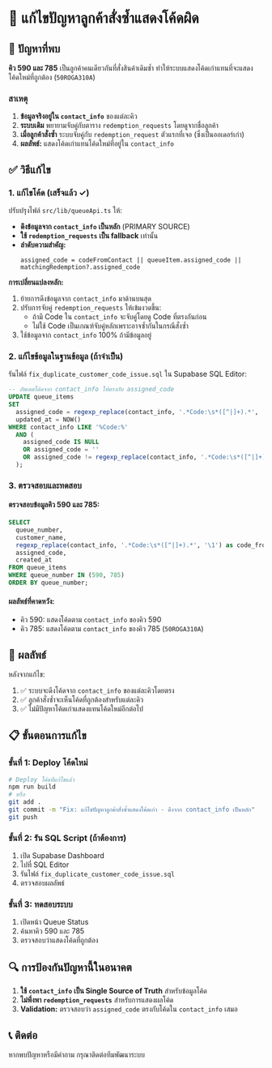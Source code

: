 # 🔧 แก้ไขปัญหาลูกค้าสั่งซ้ำแสดงโค้ดผิด

## 🐛 ปัญหาที่พบ

**คิว 590 และ 785** เป็นลูกค้าคนเดียวกันที่สั่งสินค้าเดิมซ้ำ ทำให้ระบบแสดงโค้ดเก่าแทนที่จะแสดงโค้ดใหม่ที่ถูกต้อง (`50ROGA310A`)

### สาเหตุ

1. **ข้อมูลจริงอยู่ใน `contact_info`** ของแต่ละคิว
2. **ระบบเดิม** พยายามจับคู่กับตาราง `redemption_requests` โดยดูจากชื่อลูกค้า
3. **เมื่อลูกค้าสั่งซ้ำ** ระบบจับคู่กับ `redemption_request` ตัวแรกที่เจอ (ซึ่งเป็นออเดอร์เก่า)
4. **ผลลัพธ์:** แสดงโค้ดเก่าแทนโค้ดใหม่ที่อยู่ใน `contact_info`

## ✅ วิธีแก้ไข

### 1. แก้ไขโค้ด (เสร็จแล้ว ✓)

ปรับปรุงไฟล์ `src/lib/queueApi.ts` ให้:

- **ดึงข้อมูลจาก `contact_info` เป็นหลัก** (PRIMARY SOURCE)
- **ใช้ `redemption_requests` เป็น fallback** เท่านั้น
- **ลำดับความสำคัญ:**
  ```
  assigned_code = codeFromContact || queueItem.assigned_code || matchingRedemption?.assigned_code
  ```

**การเปลี่ยนแปลงหลัก:**

1. ย้ายการดึงข้อมูลจาก `contact_info` มาด้านบนสุด
2. ปรับการจับคู่ `redemption_requests` ให้เข้มงวดขึ้น:
   - ถ้ามี Code ใน `contact_info` จะจับคู่โดยดู Code ที่ตรงกันก่อน
   - ไม่ใช้ Code เป็นเกณฑ์จับคู่หลักเพราะอาจซ้ำกันในกรณีสั่งซ้ำ
3. ใช้ข้อมูลจาก `contact_info` 100% ถ้ามีข้อมูลอยู่

### 2. แก้ไขข้อมูลในฐานข้อมูล (ถ้าจำเป็น)

รันไฟล์ `fix_duplicate_customer_code_issue.sql` ใน Supabase SQL Editor:

```sql
-- อัพเดตโค้ดจาก contact_info ให้ตรงกับ assigned_code
UPDATE queue_items
SET 
  assigned_code = regexp_replace(contact_info, '.*Code:\s*([^|]+).*', '\1'),
  updated_at = NOW()
WHERE contact_info LIKE '%Code:%'
  AND (
    assigned_code IS NULL 
    OR assigned_code = '' 
    OR assigned_code != regexp_replace(contact_info, '.*Code:\s*([^|]+).*', '\1')
  );
```

### 3. ตรวจสอบและทดสอบ

#### ตรวจสอบข้อมูลคิว 590 และ 785:

```sql
SELECT 
  queue_number,
  customer_name,
  regexp_replace(contact_info, '.*Code:\s*([^|]+).*', '\1') as code_from_contact_info,
  assigned_code,
  created_at
FROM queue_items
WHERE queue_number IN (590, 785)
ORDER BY queue_number;
```

#### ผลลัพธ์ที่คาดหวัง:

- คิว 590: แสดงโค้ดตาม `contact_info` ของคิว 590
- คิว 785: แสดงโค้ดตาม `contact_info` ของคิว 785 (`50ROGA310A`)

## 🎯 ผลลัพธ์

หลังจากแก้ไข:

1. ✅ ระบบจะดึงโค้ดจาก `contact_info` ของแต่ละคิวโดยตรง
2. ✅ ลูกค้าสั่งซ้ำจะเห็นโค้ดที่ถูกต้องสำหรับแต่ละคิว
3. ✅ ไม่มีปัญหาโค้ดเก่าแสดงแทนโค้ดใหม่อีกต่อไป

## 📋 ขั้นตอนการแก้ไข

### ขั้นที่ 1: Deploy โค้ดใหม่

```bash
# Deploy โค้ดที่แก้ไขแล้ว
npm run build
# หรือ
git add .
git commit -m "Fix: แก้ไขปัญหาลูกค้าสั่งซ้ำแสดงโค้ดเก่า - ดึงจาก contact_info เป็นหลัก"
git push
```

### ขั้นที่ 2: รัน SQL Script (ถ้าต้องการ)

1. เปิด Supabase Dashboard
2. ไปที่ SQL Editor
3. รันไฟล์ `fix_duplicate_customer_code_issue.sql`
4. ตรวจสอบผลลัพธ์

### ขั้นที่ 3: ทดสอบระบบ

1. เปิดหน้า Queue Status
2. ค้นหาคิว 590 และ 785
3. ตรวจสอบว่าแสดงโค้ดที่ถูกต้อง

## 🔍 การป้องกันปัญหานี้ในอนาคต

1. **ใช้ `contact_info` เป็น Single Source of Truth** สำหรับข้อมูลโค้ด
2. **ไม่พึ่งพา `redemption_requests`** สำหรับการแสดงผลโค้ด
3. **Validation:** ตรวจสอบว่า `assigned_code` ตรงกับโค้ดใน `contact_info` เสมอ

## 📞 ติดต่อ

หากพบปัญหาหรือมีคำถาม กรุณาติดต่อทีมพัฒนาระบบ






